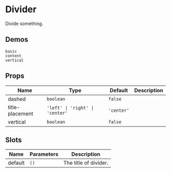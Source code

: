 # Divider

Divide something.

## Demos

```demo
basic
content
vertical
```

## Props

| Name            | Type                            | Default    | Description |
| --------------- | ------------------------------- | ---------- | ----------- |
| dashed          | `boolean`                       | `false`    |             |
| title-placement | `'left' \| 'right' \| 'center'` | `'center'` |             |
| vertical        | `boolean`                       | `false`    |             |

## Slots

| Name    | Parameters | Description           |
| ------- | ---------- | --------------------- |
| default | `()`       | The title of divider. |
